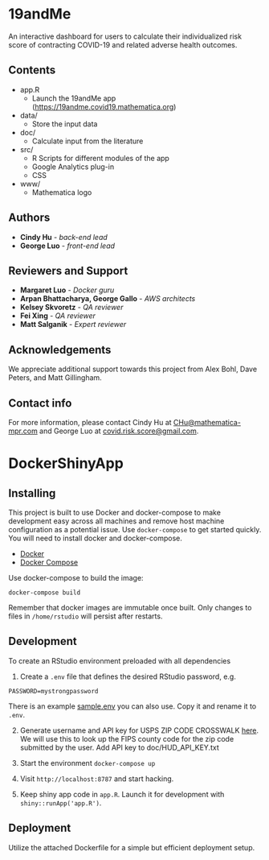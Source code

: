 # 19andMe
An interactive dashboard for users to calculate their individualized risk score of contracting COVID-19 and related adverse health outcomes.

## Contents
* app.R
    * Launch the 19andMe app (https://19andme.covid19.mathematica.org)
* data/
    * Store the input data
* doc/
    * Calculate input from the literature
* src/
    * R Scripts for different modules of the app
    * Google Analytics plug-in
    * CSS
* www/
    * Mathematica logo
## Authors
* **Cindy Hu** - *back-end lead*
* **George Luo** - *front-end lead*

## Reviewers and Support
* **Margaret Luo** - *Docker guru*
* **Arpan Bhattacharya, George Gallo** - *AWS architects*
* **Kelsey Skvoretz** - *QA reviewer*
* **Fei Xing** - *QA reviewer*
* **Matt Salganik** - *Expert reviewer*

## Acknowledgements
We appreciate additional support towards this project from Alex Bohl, Dave Peters, and Matt Gillingham.

## Contact info
For more information, please contact Cindy Hu at CHu@mathematica-mpr.com and George Luo at covid.risk.score@gmail.com.

# DockerShinyApp

## Installing
This project is built to use Docker and docker-compose to make development easy across all machines and remove host machine configuration as a potential issue.  Use `docker-compose` to get started quickly.  You will need to install docker and docker-compose. 

* [Docker](https://docs.docker.com/install/)
* [Docker Compose](https://docs.docker.com/compose/install/)

Use docker-compose to build the image:
```
docker-compose build
```

Remember that docker images are immutable once built.  Only changes to files in `/home/rstudio` will persist after restarts. 

## Development
To create an RStudio environment preloaded with all dependencies
1. Create a `.env` file that defines the desired RStudio password, e.g.
```
PASSWORD=mystrongpassword
```
There is an example [sample.env](sample.env) you can also use.  Copy it and rename it to `.env`. 

2. Generate username and API key for USPS ZIP CODE CROSSWALK [here](https://www.huduser.gov/portal/dataset/uspszip-api.html). We will use this to look up the FIPS county code for the zip code submitted by the user. Add API key to doc/HUD_API_KEY.txt

3. Start the environment
`docker-compose up`

4. Visit `http://localhost:8787` and start hacking.

5. Keep shiny app code in `app.R`.  Launch it for development with `shiny::runApp('app.R')`.

## Deployment
Utilize the attached Dockerfile for a simple but efficient deployment setup.
